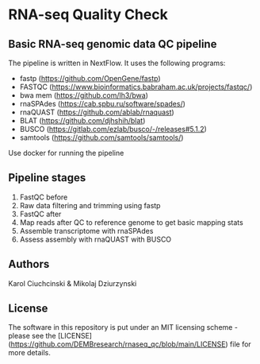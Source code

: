 # RNA-seq Quality Check


## Basic RNA-seq genomic data QC pipeline

The pipeline is written in NextFlow. It uses the following programs:
- fastp (https://github.com/OpenGene/fastp)
- FASTQC (https://www.bioinformatics.babraham.ac.uk/projects/fastqc/)
- bwa mem (https://github.com/lh3/bwa)
- rnaSPAdes (https://cab.spbu.ru/software/spades/)
- rnaQUAST (https://github.com/ablab/rnaquast)
- BLAT (https://github.com/djhshih/blat)
- BUSCO (https://gitlab.com/ezlab/busco/-/releases#5.1.2)
- samtools (https://github.com/samtools/samtools/)

Use docker for running the pipeline


## Pipeline stages

1) FastQC before
2) Raw data filtering and trimming using fastp
3) FastQC after
4) Map reads after QC to reference genome to get basic mapping stats 
5) Assemble transcriptome with rnaSPAdes
6) Assess assembly with rnaQUAST with BUSCO


## Authors

Karol Ciuchcinski & Mikolaj Dziurzynski

## License
The software in this repository is put under an MIT licensing scheme - please see the [LICENSE] (https://github.com/DEMBresearch/rnaseq_qc/blob/main/LICENSE) file for more details.
